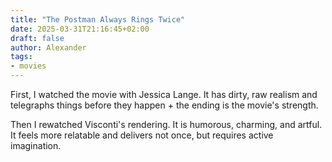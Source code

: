 ```yaml
---
title: "The Postman Always Rings Twice"
date: 2025-03-31T21:16:45+02:00
draft: false
author: Alexander
tags:
- movies
---
```


First, I watched the movie with Jessica Lange.
It has dirty, raw realism and telegraphs things before they happen + the ending is the movie's strength.

Then I rewatched Visconti's rendering.
It is humorous, charming, and artful. It feels more relatable and delivers not once, but requires active imagination.

